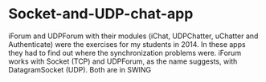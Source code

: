 # Socket-and-UDP-chat-app
iForum and UDPForum with their modules (iChat, UDPChatter, uChatter and Authenticate) were the exercises for my students in 2014. In these apps they had to find out where the synchronization problems were.
iForum works with Socket (TCP) and UDPForum, as the name suggests, with DatagramSocket (UDP).
Both are in SWING
